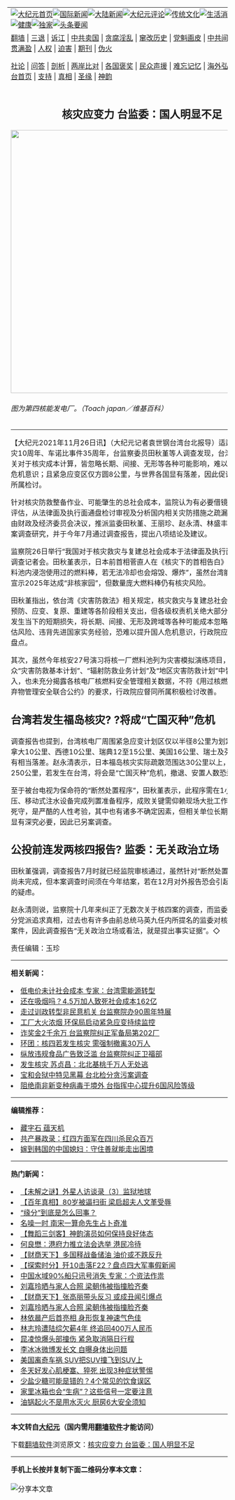 <a name="1" id="1" target="_blank"></a><span id="1"></span>
<table align=center border="0"><tr><td colspan="2" VALIGN=TOP><a href="https://github.com/jigfnv3721/djy/blob/master/gb/nf1351518.md#1"><img src="https://raw.githubusercontent.com/jigfnv3721/www/master/t/djy/1.jpg" title="大纪元首页" alt="大纪元首页"></a><a href="https://github.com/jigfnv3721/djy/blob/master/gb/n24hr.md#1"><img src="https://raw.githubusercontent.com/jigfnv3721/www/master/t/djy/3.jpg" title="国际新闻" alt="国际新闻"></a><a href="https://github.com/jigfnv3721/djy/blob/master/gb/nsc413.md#1"><img src="https://raw.githubusercontent.com/jigfnv3721/www/master/t/djy/4.jpg" title="大陆新闻" alt="大陆新闻"></a><a href="https://github.com/jigfnv3721/djy/blob/master/gb/news392.md#1"><img src="https://raw.githubusercontent.com/jigfnv3721/www/master/t/djy/5.jpg" title="大纪元评论" alt="大纪元评论"></a><a href="https://github.com/jigfnv3721/djy/blob/master/gb/news2007.md#1"><img src="https://raw.githubusercontent.com/jigfnv3721/www/master/t/djy/6.jpg" title="传统文化" alt="传统文化"></a><a href="https://github.com/jigfnv3721/djy/blob/master/gb/news2008.md#1"><img src="https://raw.githubusercontent.com/jigfnv3721/www/master/t/djy/7.jpg" title="生活消费" alt="生活消费"></a><a href="https://github.com/jigfnv3721/djy/blob/master/gb/ncyule.md#1"><img src="https://raw.githubusercontent.com/jigfnv3721/www/master/t/djy/8.jpg" title="娱乐休闲" alt="娱乐休闲"></a><a href="https://github.com/jigfnv3721/djy/blob/master/gb/nsc1002.md#1"><img src="https://raw.githubusercontent.com/jigfnv3721/www/master/t/djy/9.jpg" title="健康" alt="健康"></a><a href="https://github.com/jigfnv3721/djy/blob/master/gb/nf6092.md#1"><img src="https://raw.githubusercontent.com/jigfnv3721/www/master/t/djy/10a.jpg" title="独家" alt="独家"></a><a href="https://github.com/jigfnv3721/djy/blob/master/gb/nf4514.md#1"><img src="https://raw.githubusercontent.com/jigfnv3721/www/master/t/djy/12a.jpg" title="头条要闻" alt="头条要闻"></a></td></tr>
<tr><td colspan="2" VALIGN=TOP><a target="_blank" href="https://github.com/jigfnv3721/www/blob/master/README.md?zsrh#1">翻墙</a> | <a target="_blank" href="https://github.com/jigfnv3721/djy/blob/master/gb/nf5657.md#1">三退</a> | <a target="_blank" href="https://github.com/jigfnv3721/djy/blob/master/gb/nf6124.md#1">诉江</a> | <a target="_blank" href="https://github.com/jigfnv3721/djy/blob/master/gb/nf1176117.md#1">中共卖国</a> | <a target="_blank" href="https://github.com/jigfnv3721/djy/blob/master/gb/nf5773.md#1">贪腐淫乱</a> | <a target="_blank" href="https://github.com/jigfnv3721/djy/blob/master/gb/nf1176115.md#1">窜改历史</a> | <a target="_blank" href="https://github.com/jigfnv3721/djy/blob/master/gb/nf1176107.md#1">党魁画皮</a> | <a target="_blank" href="https://github.com/jigfnv3721/djy/blob/master/gb/nf1320400.md#1">中共间谍</a> | <a target="_blank" href="https://github.com/jigfnv3721/djy/blob/master/gb/nf1176114.md#1">破坏传统</a> | <a target="_blank" href="https://github.com/jigfnv3721/ntdtv/blob/master/gb/prog447_1.md#1">恶贯满盈</a> | <a target="_blank" href="https://github.com/jigfnv3721/djy/blob/master/gb/ncid278.md#1">人权</a> | <a target="_blank" href="https://github.com/jigfnv3721/djy/blob/master/gb/nf1176111.md#1">迫害</a> | <a target="_blank" href="https://gitlab.com/szzdlab/mh-qikan/blob/master/README.md#1">期刊</a> | <a target="_blank" href="https://github.com/jigfnv3721/djy/blob/master/gb/nf5562.md#1">伪火</a></p><p><a target="_blank" href="https://github.com/jigfnv3721/djy/blob/master/gb/9p.md#1">社论</a> | <a target="_blank" href="https://github.com/jigfnv3721/djy/blob/master/gb/nf4378.md#1">问答</a> | <a target="_blank" href="https://github.com/jigfnv3721/djy/blob/master/gb/nf5792.md#1">剖析</a> | <a target="_blank" href="https://github.com/jigfnv3721/djy/blob/master/gb/nf5735.md#1">两岸比对</a> | <a target="_blank" href="https://github.com/jigfnv3721/djy/blob/master/gb/nf6119.md#1">各国褒奖</a> | <a target="_blank" href="https://github.com/jigfnv3721/djy/blob/master/gb/nf6120.md#1">民众声援</a> | <a target="_blank" href="https://github.com/jigfnv3721/djy/blob/master/gb/nf1188594.md#1">难忘记忆</a> | <a target="_blank" href="https://github.com/jigfnv3721/djy/blob/master/gb/nf3180.md#1">海外弘传</a> | <a target="_blank" href="https://github.com/jigfnv3721/djy/blob/master/gb/nf5410.md#1">万人上访</a> | <a target="_blank" href="https://github.com/jigfnv3721/www/blob/master/README.md?zsrh#1">平台首页</a> | <a target="_blank" href="https://github.com/jigfnv3721/djy/blob/master/gb/nf4386.md#1">支持</a> | <a target="_blank" href="https://github.com/jigfnv3721/djy/blob/master/gb/nf4389.md#1">真相</a> | <a target="_blank" href="https://github.com/jigfnv3721/djy/blob/master/gb/nf5790.md#1">圣缘</a> | <a target="_blank" href="https://github.com/jigfnv3721/djy/blob/master/gb/nf4786.md#1">神韵</a></td></tr>
<tr><td VALIGN=TOP width="626"><h2 align=center>核灾应变力 台监委：国人明显不足</h2>
<img width="600" src="https://i.epochtimes.com/assets/uploads/2021/11/id13400583-529347-600x400.jpg" />
<h6>图为第四核能发电厂。（Toach japan／维基百科）
</h6>
<hr>
<p>【大纪元2021年11月26日讯】（大纪元记者袁世钢台湾台北报导）适逢日本福岛<ahref="https://github.com/jigfnv3721/djy/blob/master/gb/tag/%E6%A0%B8%E7%81%BE.md#1">核灾</a>10周年、车诺比事件35周年，台监察委员田秋堇等人调查发现，台湾各级权责机关对于核灾成本计算，皆忽略长期、间接、无形等各种可能影响，难以提升台湾民众危机意识；且<ahref="https://github.com/jigfnv3721/djy/blob/master/gb/tag/%E7%B4%A7%E6%80%A5%E5%BA%94%E5%8F%98.md#1">紧急应变</a>区仅方圆8公里，与世界各国显有落差，因此促请行政院督同所属检讨。</p>
<p>针对<ahref="https://github.com/jigfnv3721/djy/blob/master/gb/tag/%E6%A0%B8%E7%81%BE.md#1">核灾</a>防救整备作业、可能肇生的总<ahref="https://github.com/jigfnv3721/djy/blob/master/gb/tag/%E7%A4%BE%E4%BC%9A%E6%88%90%E6%9C%AC.md#1">社会成本</a>，监院认为有必要借镜他国经验务实评估，从法律面及执行面通盘检讨审视及分析国内相关灾防措施之疏漏与不足。因此由财政及经济委员会决议，推派监委田秋堇、王丽珍、赵永清、林盛丰等四人进行通案调查研究，并于今年7月通过调查报告，提出八项结论及建议。</p>
<p><ahref="https://github.com/jigfnv3721/djy/blob/master/gb/tag/%E7%9B%91%E5%AF%9F%E9%99%A2.md#1">监察院</a>26日举行“我国对于核灾救灾与复建总<ahref="https://github.com/jigfnv3721/djy/blob/master/gb/tag/%E7%A4%BE%E4%BC%9A%E6%88%90%E6%9C%AC.md#1">社会成本</a>于法律面及执行面之分析”研究调查记者会。田秋堇表示，日本前首相菅直人在《核灾下的首相告白》一书提及，“燃料池内浸泡使用过的燃料棒，若无法冷却也会熔毁、爆炸”，虽然台湾能源政策已明确宣示2025年达成“非核家园”，但数量庞大燃料棒仍有核灾风险。</p>
<p>田秋堇指出，依台湾《灾害防救法》相关规定，核灾救灾与复建总社会成本理应涵盖预防、应变、复原、重建等各阶段相关支出，但各级权责机关绝大部分却仅估算核灾发生当下的短期损失，将长期、间接、无形及跨域等各种可能成本忽略不计，明显低估风险、违背先进国家实务经验，恐难以提升国人危机意识，行政院应重新彻底评估盘点。</p>
<p>其次，虽然今年核安27号演习将核一厂燃料池列为灾害模拟演练项目，但台湾民众“灾害防救基本计划”、“辐射防救业务计划”及“地区灾害防救计划”中皆未完整列入，也未充分揭露各核电厂核燃料安全管理相关数据，不符《用过核燃料及放射性废弃物管理安全联合公约》的要求，行政院应督同所属积极检讨改善。</p>
<h2>台湾若发生福岛核灾? ?将成“亡国灭种”危机</h2>
<p>调查报告也提到，台湾核电厂周围<ahref="https://github.com/jigfnv3721/djy/blob/master/gb/tag/%E7%B4%A7%E6%80%A5%E5%BA%94%E5%8F%98.md#1">紧急应变</a>计划区仅以半径8公里为划定范围，与加拿大10公里、西德10公里、瑞典12至15公里、美国16公里、瑞士及芬兰的20公里有相当落差。赵永清表示，日本福岛核灾实际疏散范围达30公里以上，污染扩散远达250公里，若发生在台湾，将会是“亡国灭种”危机，撤退、安置人数恐达上千万人。</p>
<p>至于被台电视为保命符的“断然处置程序”，田秋堇表示，此程序需在1小时内，以低压、移动式注水设备完成列置准备程序，成败关键需仰赖现场大批工作人员留在原地死守，是严酷的人性考验，其中也有诸多不确定因素，但相关单位长期皆避而不谈，显有深究必要，因此已另案调查。</p>
<h2>公投前连发两核四报告? 监委：无关政治立场</h2>
<p>田秋堇强调，调查报告7月时就已经监院审核通过，虽然针对“断然处置程序”的调查尚未完成，但本案调查时间须在今年结案，若在12月对外报告恐会引起更多影响公投的疑虑。</p>
<p>赵永清则说，<ahref="https://github.com/jigfnv3721/djy/blob/master/gb/tag/%E7%9B%91%E5%AF%9F%E9%99%A2.md#1">监察院</a>十几年来纠正了无数次关于核四案的调查，而监委的调查都是不分党派追求真相，过去也有许多由前总统马英九任内所提名的监委对核四提出纠正的案件，因此调查报告“无关政治立场或看法，就是提出事实证据”。◇</p>
<p>责任编辑：玉珍</p>

<hr>


<strong>相关新闻：</strong>
<li><a href="https://github.com/jigfnv3721/djy/blob/master/gb/16/4/10/n7539871.md#1">低电价未计社会成本 专家：台湾需能源转型</a></li>
<li><a href="https://github.com/jigfnv3721/djy/blob/master/gb/17/10/17/n9742797.md#1">还在吸烟吗？4.5万加人致死社会成本162亿</a></li>
<li><a href="https://github.com/jigfnv3721/djy/blob/master/gb/21/1/29/n12720704.md#1">走过训政转型非民意机关 台监察院办90周年特展</a></li>
<li><a href="https://github.com/jigfnv3721/djy/blob/master/gb/21/2/3/n12730509.md#1">工厂大火浓烟 环保局启动紧急应变持续监控</a></li>
<li><a href="https://github.com/jigfnv3721/djy/blob/master/gb/21/2/22/n12767615.md#1">诈奖金2千余万 台监察院纠正军备局第202厂</a></li>
<li><a href="https://github.com/jigfnv3721/djy/blob/master/gb/21/8/17/n13168302.md#1">环团：核四若发生核灾 需强制撤离30万人</a></li>
<li><a href="https://github.com/jigfnv3721/djy/blob/master/gb/21/10/25/n13328607.md#1">纵放违规食品广告致泛滥 台监察院纠正卫福部</a></li>
<li><a href="https://github.com/jigfnv3721/djy/blob/master/gb/21/11/18/n13384299.md#1">发生核灾 苏贞昌：北北基桃千万人无处逃</a></li>
<li><a href="https://github.com/jigfnv3721/djy/blob/master/gb/21/11/26/n13400578.md#1">宝和会狱中特见黑幕  台北检分贪污案调查</a></li>
<li><a href="https://github.com/jigfnv3721/djy/blob/master/gb/21/11/26/n13400193.md#1">阻绝南非新变种病毒于境外 台指挥中心提升6国风险等级</a></li>
<hr>


<strong>编辑推荐：</strong>
<li><a href="https://github.com/upjkzu3674/djy/blob/master/gb/14/6/9/n4173977.md?dfh#1" target="_blank">藏字石 蕴天机</a></li><li><a href="https://github.com/tsiac2612/djy/blob/master/gb/18/10/3/n10757209.md#1" target="_blank">共产暴政录：红四方面军在四川杀民众百万</a></li><li><a href="https://github.com/tsiac2612/djy/blob/master/gb/19/7/15/n11385671.md#1" target="_blank">嫁到韩国的中国媳妇：守住善就能走出困境</a></li>
<hr>

<strong>热门新闻：</strong>
<li><a href="https://github.com/jigfnv3721/djy/blob/master/gb/21/11/19/n13386805.md#1">【未解之谜】外星人访谈录（3）监狱地球</a></li>
<li><a href="https://github.com/jigfnv3721/djy/blob/master/gb/21/11/19/n13386938.md#1">【百年真相】80岁被逼扫街 梁启超夫人文革受辱</a></li>
<li><a href="https://github.com/jigfnv3721/djy/blob/master/gb/21/11/21/n13389103.md#1">“缘分”到底是怎么回事？</a></li>
<li><a href="https://github.com/jigfnv3721/djy/blob/master/gb/21/11/21/n13389220.md#1">名噪一时 南宋一算命先生占卜奇准</a></li>
<li><a href="https://github.com/jigfnv3721/djy/blob/master/gb/21/11/20/n13388351.md#1">【舞蹈三剑客】神韵演员如何保持良好体态</a></li>
<li><a href="https://github.com/jigfnv3721/djy/blob/master/gb/21/11/26/n13399304.md#1">何良懋：港府力推立法会选举 港民冷待</a></li>
<li><a href="https://github.com/jigfnv3721/djy/blob/master/gb/21/11/25/n13398588.md#1">【财商天下】多国释战备储油 油价或不跌反升</a></li>
<li><a href="https://github.com/jigfnv3721/djy/blob/master/gb/21/11/24/n13396382.md#1">【探索时分】歼10击落F22？盘点四大军事假新闻</a></li>
<li><a href="https://github.com/jigfnv3721/djy/blob/master/gb/21/11/24/n13396309.md#1">中国水域90%船只讯号消失 专家：个资法作祟</a></li>
<li><a href="https://github.com/jigfnv3721/djy/blob/master/gb/21/11/23/n13394282.md#1">刘嘉玲晒与家人合照 梁朝伟被指撞脸齐秦</a></li>
<li><a href="https://github.com/jigfnv3721/djy/blob/master/gb/21/11/23/n13393781.md#1">【财商天下】张高丽带头反习 或成丑闻引爆点</a></li>
<li><a href="https://github.com/jigfnv3721/djy/blob/master/gb/21/11/23/n13394282.md#1">刘嘉玲晒与家人合照 梁朝伟被指撞脸齐秦</a></li>
<li><a href="https://github.com/jigfnv3721/djy/blob/master/gb/21/11/25/n13397948.md#1">林依晨产后首亮相 身形恢复神速气色佳</a></li>
<li><a href="https://github.com/jigfnv3721/djy/blob/master/gb/21/11/24/n13396343.md#1">林志玲遭陆综欠薪4年 终追回400万人民币</a></li>
<li><a href="https://github.com/jigfnv3721/djy/blob/master/gb/21/11/23/n13394062.md#1">昆凌惊爆头部撞伤 紧急取消隔日行程</a></li>
<li><a href="https://github.com/jigfnv3721/djy/blob/master/gb/21/11/23/n13394146.md#1">李冰冰微博发长文 自曝身体出问题</a></li>
<li><a href="https://github.com/jigfnv3721/djy/blob/master/gb/21/11/24/n13395285.md#1">美国离奇车祸 SUV把SUV撞飞到SUV上</a></li>
<li><a href="https://github.com/jigfnv3721/djy/blob/master/gb/21/11/23/n13392978.md#1">冬天好发心肌梗塞、猝死 出现3种症状警惕</a></li>
<li><a href="https://github.com/jigfnv3721/djy/blob/master/gb/21/11/25/n13398250.md#1">少盐少糖可能是错的？4个常见的饮食误区</a></li>
<li><a href="https://github.com/jigfnv3721/djy/blob/master/gb/21/11/23/n13392900.md#1">家里冰箱也会“生病”？这些信号一定要注意</a></li>
<li><a href="https://github.com/jigfnv3721/djy/blob/master/gb/21/11/19/n13385678.md#1">油锅起火不是用水灭火 厨房6大安全须知</a></li>
<hr>

<strong>本文转自<a href="https://www.epochtimes.com">大纪元</a>（国内需用<a href="https://github.com/jigfnv3721/www/blob/master/README.md#8">翻墙软件</a>才能访问）</strong><p>下载<a href="https://github.com/jigfnv3721/www/blob/master/README.md#8">翻墙软件</a>浏览原文：<a href="https://www.epochtimes.com/gb/21/11/26/n13400581.htm">核灾应变力 台监委：国人明显不足</a></p><hr>

<strong>手机上长按并复制下面二维码分享本文章：</strong><br><br><img src="https://chart.apis.google.com/chart?cht=qr&chs=240x240&choe=UTF-8&chld=M|2&chl=https://github.com/jigfnv3721/djy/blob/master/gb/21/11/26/n13400581.md%231" title="分享本文章"></td><td VALIGN=TOP><a href="https://github.com/jigfnv3721/djy/blob/master/gb/16/1/21/n4622075.md?dfh#1" target="_blank"><img src="https://raw.githubusercontent.com/jigfnv3721/djy/master/gb/300/wei-f1.jpg" title="中共的伪火骗局"  alt="中共的伪火骗局"></a><br><a href="https://github.com/jigfnv3721/www/blob/master/README.md?dfh#9" target="_blank"><img src="https://raw.githubusercontent.com/jigfnv3721/djy/master/gb/300/yong-h.jpg" title="永恒的见证"  alt="永恒的见证"></a><br><a href="https://github.com/jigfnv3721/djy/blob/master/gb/13/9/29/n3974789.md?dfh#1" target="_blank"><img src="https://raw.githubusercontent.com/jigfnv3721/djy/master/gb/300/shang-lnz.jpg" title="善良女子被中共投男牢"  alt="善良女子被中共投男牢"></a><br><a href="https://github.com/jigfnv3721/djy/blob/master/gb/16/3/16/n4663449.md?dfh#1" target="_blank"><img src="https://raw.githubusercontent.com/jigfnv3721/djy/master/gb/300/huo-z3.jpg" title="警卫目击活摘器官"  alt="警卫目击活摘器官"></a><br><a href="https://github.com/jigfnv3721/djy/blob/master/gb/16/8/7/n8177641.md?dfh#1" target="_blank"><img src="https://raw.githubusercontent.com/jigfnv3721/djy/master/gb/300/huo-z4.jpg" title="证人描述活摘恐怖"  alt="证人描述活摘恐怖"></a><br><a href="https://github.com/jigfnv3721/djy/blob/master/gb/10/4/19/n2881569.md?dfh#1" target="_blank"><img src="https://raw.githubusercontent.com/jigfnv3721/djy/master/gb/300/huo-z1.jpg" title="揭开活摘器官黑幕"  alt="揭开活摘器官黑幕"></a><br><a href="https://github.com/jigfnv3721/djy/blob/master/gb/10/11/7/n3077476.md?dfh#1" target="_blank"><img src="https://raw.githubusercontent.com/jigfnv3721/djy/master/gb/300/ma-ks.jpg" title="马克思的成魔之路"  alt="马克思的成魔之路"></a><br><a href="https://github.com/jigfnv3721/djy/blob/master/gb/14/6/9/n4173977.md?dfh#1" target="_blank"><img src="https://raw.githubusercontent.com/jigfnv3721/djy/master/gb/300/chang-zs.jpg" title="藏字石 蕴天机"  alt="藏字石 蕴天机"></a><br><a href="https://github.com/jigfnv3721/djy/blob/master/gb/18/5/10/n10381511.md?dfh#1" target="_blank"><img src="https://raw.githubusercontent.com/jigfnv3721/djy/master/gb/300/st1.jpg" title="关注三亿人三退"  alt="关注三亿人三退"></a><br><a href="https://github.com/jigfnv3721/djy/blob/master/gb/18/3/21/n10237682.md?dfh#1" target="_blank"><img src="https://raw.githubusercontent.com/jigfnv3721/djy/master/gb/300/jie-t.jpg" title="解体中共复兴中华"  alt="解体中共复兴中华"></a><br><a href="https://github.com/jigfnv3721/djy/blob/master/gb/9/2/9/n2422991.md?dfh#1" target="_blank"><img src="https://raw.githubusercontent.com/jigfnv3721/djy/master/gb/300/gao-zs.jpg" title="中共迫害良心律师"  alt="中共迫害良心律师"></a><br><a href="https://github.com/jigfnv3721/djy/blob/master/gb/18/12/9/n10900044.md?dfh#1" target="_blank"><img src="https://raw.githubusercontent.com/jigfnv3721/djy/master/gb/300/sj1.jpg" title="三百多万人举报江泽民"  alt="三百多万人举报江泽民"></a><br><a href="https://github.com/jigfnv3721/djy/blob/master/gb/18/8/28/n10672014.md?dfh#1" target="_blank"><img src="https://raw.githubusercontent.com/jigfnv3721/djy/master/gb/300/sj2.jpg" title="这些官员为何起诉江泽民"  alt="这些官员为何起诉江泽民"></a><br><a href="https://github.com/jigfnv3721/djy/blob/master/gb/8/12/18/n2367165.md?dfh#1" target="_blank"><img src="https://raw.githubusercontent.com/jigfnv3721/djy/master/gb/300/liangan.jpg" title="海峡两岸的强烈对比"  alt="海峡两岸的强烈对比"></a><br><a href="https://github.com/jigfnv3721/djy/blob/master/gb/15/12/10/n4593139.md?dfh#1" target="_blank"><img src="https://raw.githubusercontent.com/jigfnv3721/djy/master/gb/300/jia-ndzl.jpg" title="加拿大总理的贺信"  alt="加拿大总理的贺信"></a><br><a href="https://github.com/jigfnv3721/djy/blob/master/gb/11/6/17/n3289382.md?dfh#1" target="_blank"><img src="https://raw.githubusercontent.com/jigfnv3721/djy/master/gb/300/xiao-wd.jpg" title="探寻真相兼听则明"  alt="探寻真相兼听则明"></a><br><a href="https://github.com/jigfnv3721/djy/blob/master/gb/18/10/27/n10812623.md?dfh#1" target="_blank"><img src="https://raw.githubusercontent.com/jigfnv3721/djy/master/gb/300/yindu.jpg" title="印度媒体报道东方"  alt="印度媒体报道东方"></a><br><a href="https://github.com/jigfnv3721/djy/blob/master/gb/18/6/9/n10469652.md?dfh#1" target="_blank"><img src="https://raw.githubusercontent.com/jigfnv3721/djy/master/gb/300/xie-j.jpg" title="不一样的海外校园"  alt="不一样的海外校园"></a><br><a href="https://github.com/jigfnv3721/djy/blob/master/gb/7/4/5/n1669415.md?dfh#1" target="_blank"><img src="https://raw.githubusercontent.com/jigfnv3721/djy/master/gb/300/li-up.jpg" title="从大师到徒弟的传奇"  alt="从大师到徒弟的传奇"></a><br><a href="https://github.com/jigfnv3721/djy/blob/master/gb/17/5/26/n9191512.md?dfh#1" target="_blank"><img src="https://raw.githubusercontent.com/jigfnv3721/djy/master/gb/300/zfl2.jpg" title="亿万人与东方一本奇书"  alt="亿万人与东方一本奇书"></a><br><a href="https://github.com/jigfnv3721/djy/blob/master/gb/13/11/27/n4020290.md?dfh#1" target="_blank"><img src="https://raw.githubusercontent.com/jigfnv3721/djy/master/gb/300/zhen-h.jpg" title="大陆见不到的震撼场面"  alt="大陆见不到的震撼场面"></a><br><a href="https://github.com/jigfnv3721/djy/blob/master/gb/15/7/17/n4482910.md?dfh#1" target="_blank"><img src="https://raw.githubusercontent.com/jigfnv3721/djy/master/gb/300/dalu-sk.jpg" title="人心向善 大陆当初盛况"  alt="人心向善 大陆当初盛况"></a><br><a href="https://github.com/jigfnv3721/djy/blob/master/gb/19/1/5/n10955468.md?dfh#1" target="_blank"><img src="https://raw.githubusercontent.com/jigfnv3721/djy/master/gb/300/zfl1.jpg" title="追寻真理 这书讲什么"  alt="追寻真理 这书讲什么"></a><br><a href="https://github.com/jigfnv3721/www/blob/master/README.md?dfh#1" target="_blank"><img src="https://raw.githubusercontent.com/jigfnv3721/djy/master/gb/300/fq1.jpg" title="下载免费翻墙软件"  alt="下载免费翻墙软件"></a><br></td></tr></table>
